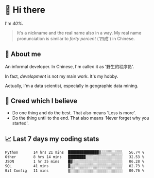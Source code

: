 # 👋 Hi there

I'm *40%*.

> It's a nickname and the real name also in a way.
> My real name pronunciation is similar to *forty percent* ('四成') in Chinese.

## :speech_balloon: About me

An informal developer. In Chinese, I'm called it as '野生的程序员'.

In fact, _development_ is not my main work. It's my hobby.

Actually, I'm a data scientist, especially in geographic data mining.

## :see_no_evil: Creed which I believe

- Do one thing and do the best. That also means 'Less is more'.
- Do the thing until to the end. That also means 'Never forget why you started'.

## :chart_with_upwards_trend: Last 7 days my coding stats

<!--START_SECTION:waka-->

```txt
Python       14 hrs 21 mins  ██████████████▒░░░░░░░░░░   56.74 %
Other        8 hrs 14 mins   ████████░░░░░░░░░░░░░░░░░   32.53 %
JSON         1 hr 35 mins    █▓░░░░░░░░░░░░░░░░░░░░░░░   06.28 %
SQL          41 mins         ▓░░░░░░░░░░░░░░░░░░░░░░░░   02.73 %
Git Config   11 mins         ▒░░░░░░░░░░░░░░░░░░░░░░░░   00.76 %
```

<!--END_SECTION:waka-->
